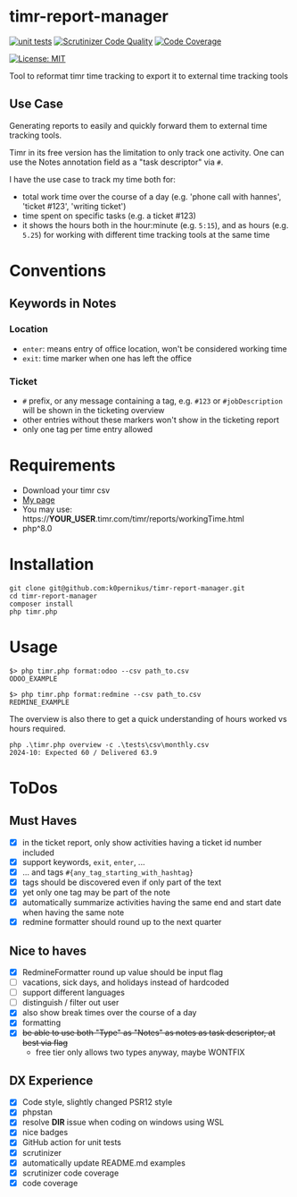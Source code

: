 # timr-report-manager

[![unit tests](https://github.com/k0pernikus/timr-report-manager/actions/workflows/php.yml/badge.svg)](https://github.com/k0pernikus/timr-report-manager/actions/workflows/php.yml)
[![Scrutinizer Code Quality](https://scrutinizer-ci.com/g/k0pernikus/timr-report-manager/badges/quality-score.png?b=main)](https://scrutinizer-ci.com/g/k0pernikus/timr-report-manager/?branch=main)
[![Code Coverage](https://scrutinizer-ci.com/g/k0pernikus/timr-report-manager/badges/coverage.png?b=main)](https://scrutinizer-ci.com/g/k0pernikus/timr-report-manager/?branch=main)

[![License: MIT](https://img.shields.io/badge/License-MIT-yellow.svg)](https://opensource.org/licenses/MIT)

Tool to reformat timr time tracking to export it to external time tracking tools

## Use Case

Generating reports to easily and quickly forward them to external time tracking tools.

Timr in its free version has the limitation to only track one activity. One can use the Notes annotation field as a "task descriptor" via `#`.

I have the use case to track my time both for:

- total work time over the course of a day (e.g. 'phone call with hannes', 'ticket #123', 'writing ticket')
- time spent on specific tasks (e.g. a ticket #123)
- it shows the hours both in the hour:minute (e.g. `5:15`), and as hours (e.g. `5.25`) for working with different time
  tracking tools at the same time

# Conventions

## Keywords in Notes

### Location

- `enter`: means entry of office location, won't be considered working time
- `exit`: time marker when one has left the office

### Ticket

- `#` prefix, or any message containing a tag, e.g. `#123` or `#jobDescription` will be shown in the ticketing overview
- other entries without these markers won't show in the ticketing report
- only one tag per time entry allowed

# Requirements

- Download your timr csv
- [My page](https://kopernikus.timr.com/timr/reports/workingTime.html)
- You may use: https://__YOUR_USER__.timr.com/timr/reports/workingTime.html
- php^8.0

# Installation

```
git clone git@github.com:k0pernikus/timr-report-manager.git
cd timr-report-manager
composer install
php timr.php
``` 

# Usage

```
$> php timr.php format:odoo --csv path_to.csv
ODOO_EXAMPLE
```

```
$> php timr.php format:redmine --csv path_to.csv
REDMINE_EXAMPLE
```

The overview is also there to get a quick understanding of hours worked vs hours required.

```
php .\timr.php overview -c .\tests\csv\monthly.csv
2024-10: Expected 60 / Delivered 63.9
```

# ToDos

## Must Haves

- [x] in the ticket report, only show activities having a ticket id number included
- [x] support keywords, `exit`, `enter`, ...
- [x] ... and tags `#{any_tag_starting_with_hashtag}`
- [x] tags should be discovered even if only part of the text
- [x] yet only one tag may be part of the note
- [x] automatically summarize activities having the same end and start date when having the same note
- [x] redmine formatter should round up to the next quarter

## Nice to haves

- [x] RedmineFormatter round up value should be input flag
- [ ] vacations, sick days, and holidays instead of hardcoded
- [ ] support different languages
- [ ] distinguish / filter out user
- [x] also show break times over the course of a day
- [x] formatting
- [x] ~~be able to use both "Type" as "Notes" as notes as task descriptor, at best via flag~~
  - free tier only allows two types anyway, maybe WONTFIX

## DX Experience

- [x] Code style, slightly changed PSR12 style
- [x] phpstan
- [x] resolve __DIR__ issue when coding on windows using WSL
- [x] nice badges
- [x] GitHub action for unit tests
- [x] scrutinizer
- [x] automatically update README.md examples
- [x] scrutinizer code coverage
- [x] code coverage